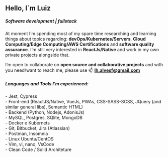 <h2>Hello, I`m Luiz</h2>
<h5>Software development | fullstack</h5>

At moment I’m spending most of my spare time researching and learning things about topics regarding: **devOps/Kubernetes/Servers**, **Cloud Computing/Edge Computing/AWS Certifications** and **software quality assurance**.
I’m still very interested in **ReactJs/Native** and work in my own private projects alongside that.

I’m open to collaborate on **open source and collaborative projects** and with you need/want to reach me, please use 📫 **lh.alvesf@gmail.com**

<h5 align="left">Languages and Tools I’m experienced:</h5>
- Jest, Cypress <br />
- Front-end (ReactJS/Native, VueJs, PWAs, CSS-SASS-SCSS, JQuery (and similar general libs), Semantic HTML)<br />
- Backend (Python, Nodejs, AdonisJs)<br />
- MySQL, Postgres, SQlite, MongoDB <br />
- Docker e Kubernets<br />
- Git, Bitbucket, Jira (Atlassian)<br />
- Postman, Insomnia<br />
- Linux Ubuntu/CentOS<br />
- Vim, vi, nano, VsCode<br />
- Clean Code / Solid Architeture<br />

